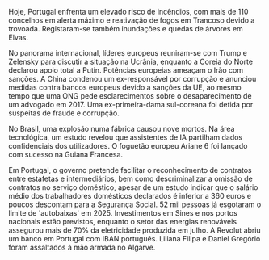 Hoje, Portugal enfrenta um elevado risco de incêndios, com mais de 110 concelhos em alerta máximo e reativação de fogos em Trancoso devido a trovoada. Registaram-se também inundações e quedas de árvores em Elvas.

No panorama internacional, líderes europeus reuniram-se com Trump e Zelensky para discutir a situação na Ucrânia, enquanto a Coreia do Norte declarou apoio total a Putin. Potências europeias ameaçam o Irão com sanções. A China condenou um ex-responsável por corrupção e anunciou medidas contra bancos europeus devido a sanções da UE, ao mesmo tempo que uma ONG pede esclarecimentos sobre o desaparecimento de um advogado em 2017. Uma ex-primeira-dama sul-coreana foi detida por suspeitas de fraude e corrupção.

No Brasil, uma explosão numa fábrica causou nove mortos. Na área tecnológica, um estudo revelou que assistentes de IA partilham dados confidenciais dos utilizadores. O foguetão europeu Ariane 6 foi lançado com sucesso na Guiana Francesa.

Em Portugal, o governo pretende facilitar o reconhecimento de contratos entre estafetas e intermediários, bem como descriminalizar a omissão de contratos no serviço doméstico, apesar de um estudo indicar que o salário médio dos trabalhadores domésticos declarados é inferior a 360 euros e poucos descontam para a Segurança Social. 52 mil pessoas já esgotaram o limite de 'autobaixas' em 2025. Investimentos em Sines e nos portos nacionais estão previstos, enquanto o setor das energias renováveis assegurou mais de 70% da eletricidade produzida em julho. A Revolut abriu um banco em Portugal com IBAN português. Liliana Filipa e Daniel Gregório foram assaltados à mão armada no Algarve.